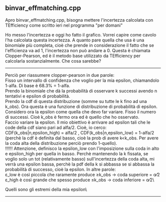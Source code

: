 ## binvar_effmatching.cpp
Apro binvar_effmatching.cpp, bisogna mettere l'incertezza calcolata con TEfficiency come scritto ieri nel programma "per domani"

Ho messo l'incertezza e oggi ho fatto il grafico. Vorrei capire come cavolo l'ha calcolata questa incertezza. 
A quanto pare quella che usa è una binomiale più completa, cioè che prende in considerazione il fatto che se l'efficienza va ad 1, l'incertezza non può andare a 0. Questa è chiamata Clopper-Pearson, ed è il metodo base utilizzato da TEfficiency per calcolarla sostanzialmente. Che cosa sarebbe?
__________________________________________________________________________________
Perciò per riassumere clopper-pearson in due parole:\
Fisso un intervallo di confidenza che voglio per la mia epsilon, chiamandolo 1-alfa. Di base è 68.3% = 1-alfa.\
Prendo la binomiale che dà la probabilità di osservare k successi avendo n tentativi e epsilon di probabilità.\
Prendo la cdf di questa distribuzione (somme su tutte le k fino ad una k_obs). Ora questa è una funzione di distribuzione di probabilità di epsilon.\
Considero ora la epsilon come quella che devo far variare. Fisso il numero di successi. Cioè k_obs è fermo ora ed è quello che ho osservato.\
Faccio variare la epsilon. Il mio obiettivo è arrivare ad epsilon tali che le code della cdf siano pari ad alfa/2. Cioè, io cerco: CDF(k_obs|n,epsilon_high) = alfa/2 , CDF(k_obs|n,epsilon_low) = 1-alfa/2 (perchè la cdf è definita dal basso, cioè la prob di avere k<k_obs. Per avere la coda alta della distribuzione perciò prendo 1-quello).\
!!!!!! Attenzione, definisco la epsilon_low con l'imposizione sulla coda in alto e epsilon_high per quella in basso. 
Perchè mantenendo la k fissata, se voglio solo un tot (relativamente basso) sull'incertezza della coda alta, mi verrà una epsilon bassa, perchè la pdf della k si abbassa se si abbassa la probabilità di successo, cioè la epsilon. In altre parole:\
ε_low è così piccola che raramente produce ≥k_obs → coda superiore = α⁄2\
ε_high è così grande che spesso produce ≤k_obs → coda inferiore = α⁄2\

Quelli sono gli estremi della mia epsilon\
___________________________________________________________________________________
